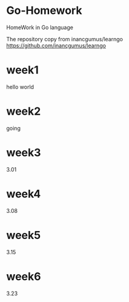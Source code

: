 # Go-Homework
HomeWork in Go language

The repository copy from  inancgumus/learngo
https://github.com/inancgumus/learngo

# week1 
hello world

# week2

going


# week3

3.01

# week4

3.08

# week5

3.15

# week6

3.23
